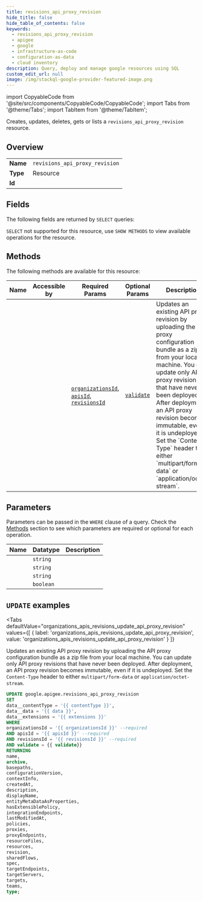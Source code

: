 ```yaml
--- 
title: revisions_api_proxy_revision
hide_title: false
hide_table_of_contents: false
keywords:
  - revisions_api_proxy_revision
  - apigee
  - google
  - infrastructure-as-code
  - configuration-as-data
  - cloud inventory
description: Query, deploy and manage google resources using SQL
custom_edit_url: null
image: /img/stackql-google-provider-featured-image.png
---
```


import CopyableCode from '@site/src/components/CopyableCode/CopyableCode';
import Tabs from '@theme/Tabs';
import TabItem from '@theme/TabItem';

Creates, updates, deletes, gets or lists a <code>revisions_api_proxy_revision</code> resource.

## Overview
<table><tbody>
<tr><td><b>Name</b></td><td><code>revisions_api_proxy_revision</code></td></tr>
<tr><td><b>Type</b></td><td>Resource</td></tr>
<tr><td><b>Id</b></td><td><CopyableCode code="google.apigee.revisions_api_proxy_revision" /></td></tr>
</tbody></table>

## Fields

The following fields are returned by `SELECT` queries:

`SELECT` not supported for this resource, use `SHOW METHODS` to view available operations for the resource.


## Methods

The following methods are available for this resource:

<table>
<thead>
    <tr>
    <th>Name</th>
    <th>Accessible by</th>
    <th>Required Params</th>
    <th>Optional Params</th>
    <th>Description</th>
    </tr>
</thead>
<tbody>
<tr>
    <td><a href="#organizations_apis_revisions_update_api_proxy_revision"><CopyableCode code="organizations_apis_revisions_update_api_proxy_revision" /></a></td>
    <td><CopyableCode code="update" /></td>
    <td><a href="#parameter-organizationsId"><code>organizationsId</code></a>, <a href="#parameter-apisId"><code>apisId</code></a>, <a href="#parameter-revisionsId"><code>revisionsId</code></a></td>
    <td><a href="#parameter-validate"><code>validate</code></a></td>
    <td>Updates an existing API proxy revision by uploading the API proxy configuration bundle as a zip file from your local machine. You can update only API proxy revisions that have never been deployed. After deployment, an API proxy revision becomes immutable, even if it is undeployed. Set the `Content-Type` header to either `multipart/form-data` or `application/octet-stream`.</td>
</tr>
</tbody>
</table>

## Parameters

Parameters can be passed in the `WHERE` clause of a query. Check the [Methods](#methods) section to see which parameters are required or optional for each operation.

<table>
<thead>
    <tr>
    <th>Name</th>
    <th>Datatype</th>
    <th>Description</th>
    </tr>
</thead>
<tbody>
<tr id="parameter-apisId">
    <td><CopyableCode code="apisId" /></td>
    <td><code>string</code></td>
    <td></td>
</tr>
<tr id="parameter-organizationsId">
    <td><CopyableCode code="organizationsId" /></td>
    <td><code>string</code></td>
    <td></td>
</tr>
<tr id="parameter-revisionsId">
    <td><CopyableCode code="revisionsId" /></td>
    <td><code>string</code></td>
    <td></td>
</tr>
<tr id="parameter-validate">
    <td><CopyableCode code="validate" /></td>
    <td><code>boolean</code></td>
    <td></td>
</tr>
</tbody>
</table>

## `UPDATE` examples

<Tabs
    defaultValue="organizations_apis_revisions_update_api_proxy_revision"
    values={[
        { label: 'organizations_apis_revisions_update_api_proxy_revision', value: 'organizations_apis_revisions_update_api_proxy_revision' }
    ]}
>
<TabItem value="organizations_apis_revisions_update_api_proxy_revision">

Updates an existing API proxy revision by uploading the API proxy configuration bundle as a zip file from your local machine. You can update only API proxy revisions that have never been deployed. After deployment, an API proxy revision becomes immutable, even if it is undeployed. Set the `Content-Type` header to either `multipart/form-data` or `application/octet-stream`.

```sql
UPDATE google.apigee.revisions_api_proxy_revision
SET 
data__contentType = '{{ contentType }}',
data__data = '{{ data }}',
data__extensions = '{{ extensions }}'
WHERE 
organizationsId = '{{ organizationsId }}' --required
AND apisId = '{{ apisId }}' --required
AND revisionsId = '{{ revisionsId }}' --required
AND validate = {{ validate}}
RETURNING
name,
archive,
basepaths,
configurationVersion,
contextInfo,
createdAt,
description,
displayName,
entityMetaDataAsProperties,
hasExtensiblePolicy,
integrationEndpoints,
lastModifiedAt,
policies,
proxies,
proxyEndpoints,
resourceFiles,
resources,
revision,
sharedFlows,
spec,
targetEndpoints,
targetServers,
targets,
teams,
type;
```
</TabItem>
</Tabs>
